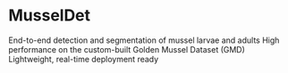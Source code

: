 # MusselDet
End-to-end detection and segmentation of mussel larvae and adults  High performance on the custom-built Golden Mussel Dataset (GMD)  Lightweight, real-time deployment ready
